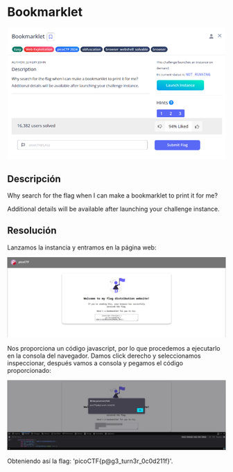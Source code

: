 # Bookmarklet
![Descripcion del CTF](img/description.png)

## Descripción
Why search for the flag when I can make a bookmarklet to print it for me?

Additional details will be available after launching your challenge instance.

## Resolución
Lanzamos la instancia y entramos en la página web:

![Página web](img/1.png)

Nos proporciona un código javascript, por lo que procedemos a ejecutarlo en la consola del navegador.
Damos click derecho y seleccionamos inspeccionar, después vamos a consola y pegamos el código proporcionado:

![Página web](img/2.png)

Obteniendo así la flag: 'picoCTF{p@g3_turn3r_0c0d211f}'.